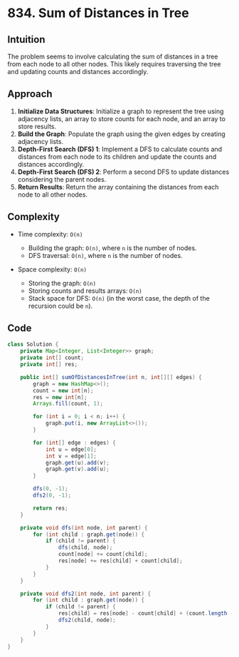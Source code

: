 # 834. Sum of Distances in Tree

## Intuition

The problem seems to involve calculating the sum of distances in a tree from each node to all other nodes. This likely requires traversing the tree and updating counts and distances accordingly.

## Approach

1. **Initialize Data Structures**: Initialize a graph to represent the tree using adjacency lists, an array to store counts for each node, and an array to store results.
2. **Build the Graph**: Populate the graph using the given edges by creating adjacency lists.
3. **Depth-First Search (DFS) 1**: Implement a DFS to calculate counts and distances from each node to its children and update the counts and distances accordingly.
4. **Depth-First Search (DFS) 2**: Perform a second DFS to update distances considering the parent nodes.
5. **Return Results**: Return the array containing the distances from each node to all other nodes.

## Complexity

- Time complexity: `O(n)`

  - Building the graph: `O(n)`, where `n` is the number of nodes.
  - DFS traversal: `O(n)`, where `n` is the number of nodes.

- Space complexity: `O(n)`
  - Storing the graph: `O(n)`
  - Storing counts and results arrays: `O(n)`
  - Stack space for DFS: `O(n)` (in the worst case, the depth of the recursion could be `n`).

## Code

```java
class Solution {
    private Map<Integer, List<Integer>> graph;
    private int[] count;
    private int[] res;

    public int[] sumOfDistancesInTree(int n, int[][] edges) {
        graph = new HashMap<>();
        count = new int[n];
        res = new int[n];
        Arrays.fill(count, 1);

        for (int i = 0; i < n; i++) {
            graph.put(i, new ArrayList<>());
        }

        for (int[] edge : edges) {
            int u = edge[0];
            int v = edge[1];
            graph.get(u).add(v);
            graph.get(v).add(u);
        }

        dfs(0, -1);
        dfs2(0, -1);

        return res;
    }

    private void dfs(int node, int parent) {
        for (int child : graph.get(node)) {
            if (child != parent) {
                dfs(child, node);
                count[node] += count[child];
                res[node] += res[child] + count[child];
            }
        }
    }

    private void dfs2(int node, int parent) {
        for (int child : graph.get(node)) {
            if (child != parent) {
                res[child] = res[node] - count[child] + (count.length - count[child]);
                dfs2(child, node);
            }
        }
    }
}
```
